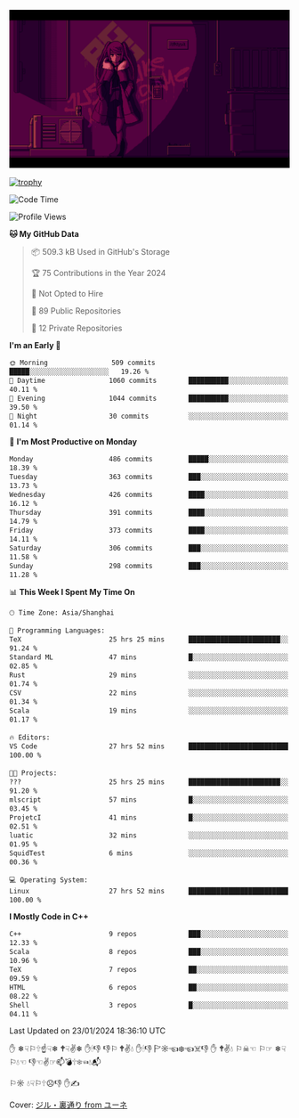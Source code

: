 ![](imgs/main.png)

[![trophy](https://github-profile-trophy.vercel.app/?username=NeilKleistGao&theme=dracula)](https://github.com/ryo-ma/github-profile-trophy)

<!--START_SECTION:waka-->
![Code Time](http://img.shields.io/badge/Code%20Time-561%20hrs%2042%20mins-blue)

![Profile Views](http://img.shields.io/badge/Profile%20Views-0-blue)

**🐱 My GitHub Data** 

> 📦 509.3 kB Used in GitHub's Storage 
 > 
> 🏆 75 Contributions in the Year 2024
 > 
> 🚫 Not Opted to Hire
 > 
> 📜 89 Public Repositories 
 > 
> 🔑 12 Private Repositories 
 > 
**I'm an Early 🐤** 

```text
🌞 Morning                509 commits         █████░░░░░░░░░░░░░░░░░░░░   19.26 % 
🌆 Daytime                1060 commits        ██████████░░░░░░░░░░░░░░░   40.11 % 
🌃 Evening                1044 commits        ██████████░░░░░░░░░░░░░░░   39.50 % 
🌙 Night                  30 commits          ░░░░░░░░░░░░░░░░░░░░░░░░░   01.14 % 
```
📅 **I'm Most Productive on Monday** 

```text
Monday                   486 commits         █████░░░░░░░░░░░░░░░░░░░░   18.39 % 
Tuesday                  363 commits         ███░░░░░░░░░░░░░░░░░░░░░░   13.73 % 
Wednesday                426 commits         ████░░░░░░░░░░░░░░░░░░░░░   16.12 % 
Thursday                 391 commits         ████░░░░░░░░░░░░░░░░░░░░░   14.79 % 
Friday                   373 commits         ████░░░░░░░░░░░░░░░░░░░░░   14.11 % 
Saturday                 306 commits         ███░░░░░░░░░░░░░░░░░░░░░░   11.58 % 
Sunday                   298 commits         ███░░░░░░░░░░░░░░░░░░░░░░   11.28 % 
```


📊 **This Week I Spent My Time On** 

```text
🕑︎ Time Zone: Asia/Shanghai

💬 Programming Languages: 
TeX                      25 hrs 25 mins      ███████████████████████░░   91.24 % 
Standard ML              47 mins             █░░░░░░░░░░░░░░░░░░░░░░░░   02.85 % 
Rust                     29 mins             ░░░░░░░░░░░░░░░░░░░░░░░░░   01.74 % 
CSV                      22 mins             ░░░░░░░░░░░░░░░░░░░░░░░░░   01.34 % 
Scala                    19 mins             ░░░░░░░░░░░░░░░░░░░░░░░░░   01.17 % 

🔥 Editors: 
VS Code                  27 hrs 52 mins      █████████████████████████   100.00 % 

🐱‍💻 Projects: 
???                      25 hrs 25 mins      ███████████████████████░░   91.20 % 
mlscript                 57 mins             █░░░░░░░░░░░░░░░░░░░░░░░░   03.45 % 
ProjetcI                 41 mins             █░░░░░░░░░░░░░░░░░░░░░░░░   02.51 % 
luatic                   32 mins             ░░░░░░░░░░░░░░░░░░░░░░░░░   01.95 % 
SquidTest                6 mins              ░░░░░░░░░░░░░░░░░░░░░░░░░   00.36 % 

💻 Operating System: 
Linux                    27 hrs 52 mins      █████████████████████████   100.00 % 
```

**I Mostly Code in C++** 

```text
C++                      9 repos             ███░░░░░░░░░░░░░░░░░░░░░░   12.33 % 
Scala                    8 repos             ███░░░░░░░░░░░░░░░░░░░░░░   10.96 % 
TeX                      7 repos             ██░░░░░░░░░░░░░░░░░░░░░░░   09.59 % 
HTML                     6 repos             ██░░░░░░░░░░░░░░░░░░░░░░░   08.22 % 
Shell                    3 repos             █░░░░░░░░░░░░░░░░░░░░░░░░   04.11 % 
```




 Last Updated on 23/01/2024 18:36:10 UTC
<!--END_SECTION:waka-->

✋ ❄☟⚐🕆☝☟❄ 🕈☟✌❄ ✋🕯👎 👎⚐ 🕈✌💧 ✋🕯👎 🏱☼☜❄☜☠👎 ✋ 🕈✌💧 ⚐☠☜ ⚐☞ ❄☟⚐💧☜ 👎☜✌☞📫💣🕆❄☜💧📬

⚐☼ 💧☟⚐🕆☹👎 ✋✍

Cover: [ジル・裏通り from ユーネ](https://www.pixiv.net/artworks/62127066)
